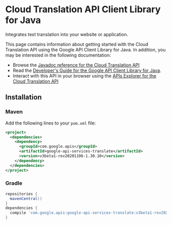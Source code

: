 # Cloud Translation API Client Library for Java

Integrates text translation into your website or application.

This page contains information about getting started with the Cloud Translation API
using the Google API Client Library for Java. In addition, you may be interested
in the following documentation:

* Browse the [Javadoc reference for the Cloud Translation API][javadoc]
* Read the [Developer's Guide for the Google API Client Library for Java][google-api-client].
* Interact with this API in your browser using the [APIs Explorer for the Cloud Translation API][api-explorer]

## Installation

### Maven

Add the following lines to your `pom.xml` file:

```xml
<project>
  <dependencies>
    <dependency>
      <groupId>com.google.apis</groupId>
      <artifactId>google-api-services-translate</artifactId>
      <version>v3beta1-rev20201106-1.30.10</version>
    </dependency>
  </dependencies>
</project>
```

### Gradle

```gradle
repositories {
  mavenCentral()
}
dependencies {
  compile 'com.google.apis:google-api-services-translate:v3beta1-rev20201106-1.30.10'
}
```

[javadoc]: https://googleapis.dev/java/google-api-services-translate/latest/index.html
[google-api-client]: https://github.com/googleapis/google-api-java-client/
[api-explorer]: https://developers.google.com/apis-explorer/#p/translate/v1/
